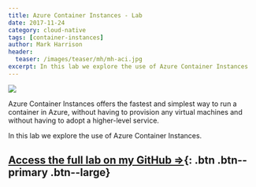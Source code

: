 ```yaml
---
title: Azure Container Instances - Lab 
date: 2017-11-24
category: cloud-native
tags: [container-instances]
author: Mark Harrison
header:
  teaser: /images/teaser/mh/mh-aci.jpg
excerpt: In this lab we explore the use of Azure Container Instances
---
```

![](https://github.com/markharrisonuk/Lab_ACI/raw/master/Images/ACI.png)

Azure Container Instances offers the fastest and simplest way to run a container in Azure, without having to provision any virtual machines and without having to adopt a higher-level service.

In this lab we explore the use of Azure Container Instances.

## [Access the full lab on my GitHub ⇒](https://github.com/markharrisonuk/Lab_ACI/blob/master/README.md){: .btn .btn--primary .btn--large}

